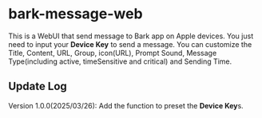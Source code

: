 # bark-message-web
This is a WebUI that send message to Bark app on Apple devices.
You just need to input your **Device Key** to send a message.
You can customize the Title, Content, URL, Group, icon(URL), Prompt Sound, Message Type(including active, timeSensitive and critical) and Sending Time.

## Update Log
Version 1.0.0(2025/03/26): Add the function to preset the **Device Key**s.
